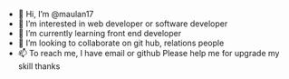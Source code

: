 - 👋 Hi, I’m @maulan17
- 👀 I’m interested in web developer or software developer
- 🌱 I’m currently learning front end developer
- 💞️ I’m looking to collaborate on git hub, relations people
- 📫 To reach me, I have email or github
Please help me for upgrade my skill
thanks 

<!---
maulan17/maulan17 is a ✨ special ✨ repository because its `README.md` (this file) appears on your GitHub profile.
You can click the Preview link to take a look at your changes.
--->
